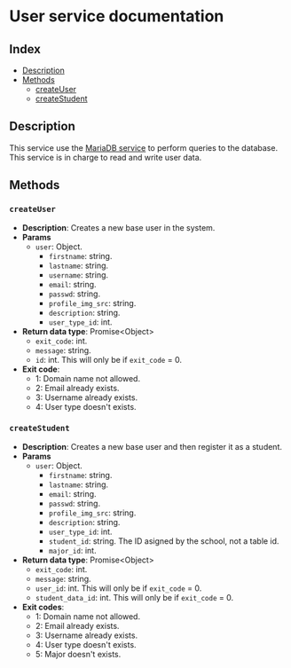 # User service documentation

## Index

* [Description](#Description)
* [Methods](#Methods)
  * [createUser](#createUser)
  * [createStudent](#createStudent)

## Description

This service use the [MariaDB service](MARIADB.md) to perform queries to the database. This service is in charge to
read and write user data.

## Methods

### `createUser`

* **Description**: Creates a new base user in the system.
* **Params**
  * `user`: Object.
    * `firstname`: string.
    * `lastname`: string.
    * `username`: string.
    * `email`: string.
    * `passwd`: string.
    * `profile_img_src`: string.
    * `description`: string.
    * `user_type_id`: int.
* **Return data type**: Promise\<Object>
  * `exit_code`: int.
  * `message`: string.
  * `id`: int. This will only be if `exit_code` = 0.
* **Exit code**:
  * 1: Domain name not allowed.
  * 2: Email already exists.
  * 3: Username already exists.
  * 4: User type doesn't exists.

### `createStudent`

* **Description**: Creates a new base user and then register it as a student.
* **Params**
  * `user`: Object.
    * `firstname`: string.
    * `lastname`: string.
    * `email`: string.
    * `passwd`: string.
    * `profile_img_src`: string.
    * `description`: string.
    * `user_type_id`: int.
    * `student_id`: string. The ID asigned by the school, not a table id.
    * `major_id`: int.
* **Return data type**: Promise\<Object>
  * `exit_code`: int.
  * `message`: string.
  * `user_id`: int. This will only be if `exit_code` = 0.
  * `student_data_id`: int. This will only be if `exit_code` = 0.
* **Exit codes**:
  * 1: Domain name not allowed.
  * 2: Email already exists.
  * 3: Username already exists.
  * 4: User type doesn't exists.
  * 5: Major doesn't exists.
